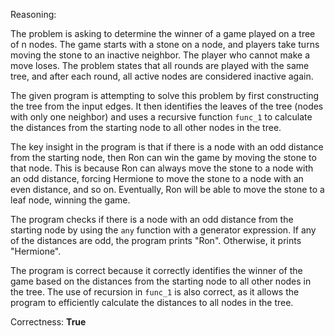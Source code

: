 Reasoning:

The problem is asking to determine the winner of a game played on a tree of n nodes. The game starts with a stone on a node, and players take turns moving the stone to an inactive neighbor. The player who cannot make a move loses. The problem states that all rounds are played with the same tree, and after each round, all active nodes are considered inactive again.

The given program is attempting to solve this problem by first constructing the tree from the input edges. It then identifies the leaves of the tree (nodes with only one neighbor) and uses a recursive function `func_1` to calculate the distances from the starting node to all other nodes in the tree.

The key insight in the program is that if there is a node with an odd distance from the starting node, then Ron can win the game by moving the stone to that node. This is because Ron can always move the stone to a node with an odd distance, forcing Hermione to move the stone to a node with an even distance, and so on. Eventually, Ron will be able to move the stone to a leaf node, winning the game.

The program checks if there is a node with an odd distance from the starting node by using the `any` function with a generator expression. If any of the distances are odd, the program prints "Ron". Otherwise, it prints "Hermione".

The program is correct because it correctly identifies the winner of the game based on the distances from the starting node to all other nodes in the tree. The use of recursion in `func_1` is also correct, as it allows the program to efficiently calculate the distances to all nodes in the tree.

Correctness: **True**